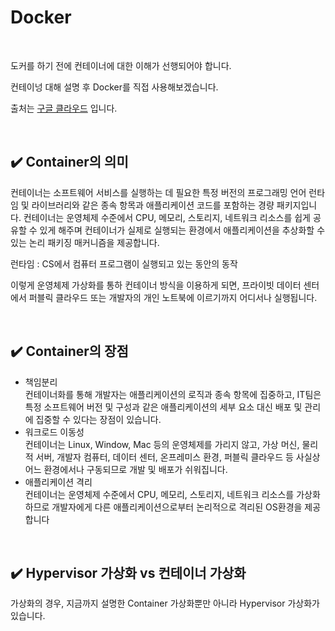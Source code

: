 # Docker

<br>

도커를 하기 전에 컨테이너에 대한 이해가 선행되어야 합니다. 

컨테이넝 대해 설명 후 Docker를 직접 사용해보겠습니다.

출처는 [구글 클라우드](https://cloud.google.com/learn/what-are-containers?hl=ko) 입니다.

<br>

## ✔️ Container의 의미

컨테이너는 소프트웨어 서비스를 실행하는 데 필요한 특정 버전의 프로그래밍 언어 런타임 및 라이브러리와 같은 종속 항목과 애플리케이션 코드를 포함하는 경량 패키지입니다.
컨테이너는 운영체제 수준에서 CPU, 메모리, 스토리지, 네트워크 리소스를 쉽게 공유할 수 있게 해주며 컨테이너가 실제로 실행되는 환경에서 애플리케이션을 추상화할 수 있는 논리 패키징 매커니즘을 제공합니다.

런타임 : CS에서 컴퓨터 프로그램이 실행되고 있는 동안의 동작

이렇게 운영체제 가상화를 통하 컨테이너 방식을 이용하게 되면, 프라이빗 데이터 센터에서 퍼블릭 클라우드 또는 개발자의 개인 노트북에 이르기까지 어디서나 실행됩니다.

<br>

## ✔️ Container의 장점

* 책임분리 <br> 컨테이너화를 통해 개발자는 애플리케이션의 로직과 종속 항목에 집중하고, IT팀은 특정 소프트웨어 버전 및 구성과 같은 애플리케이션의 세부 요소 대신 배포 및 관리에 집중할 수 있다는 장점이 있습니다.
* 워크로드 이동성 <br> 컨테이너는 Linux, Window, Mac 등의 운영체제를 가리지 않고, 가상 머신, 물리적 서버, 개발자 컴퓨터, 데이터 센터, 온프레미스 환경, 퍼블릭 클라우드 등 사실상 어느 환경에서나 구동되므로 개발 및 배포가 쉬워집니다.
* 애플리케이션 격리 <br> 컨테이너는 운영체제 수준에서 CPU, 메모리, 스토리지, 네트워크 리소스를 가상화하므로 개발자에게 다른 애플리케이션으로부터 논리적으로 격리된 OS환경을 제공합니다

<br>

## ✔️ Hypervisor 가상화 vs 컨테이너 가상화

가상화의 경우, 지금까지 설명한 Container 가상화뿐만 아니라 Hypervisor 가상화가 있습니다.




